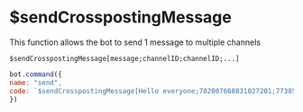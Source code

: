 # $sendCrosspostingMessage

This function allows the bot to send 1 message to multiple channels

```
$sendCrosspostingMessage[message;channelID;channelID;...]
```

```javascript
bot.command({
name: "send", 
code: `$sendCrosspostingMessage[Hello everyone;782007668831027201;773853536797851708]` 
})
```
